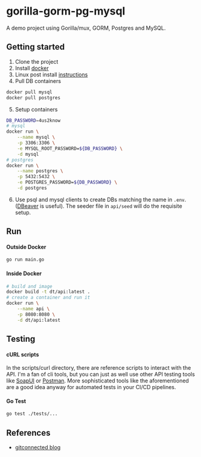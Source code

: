 gorilla-gorm-pg-mysql
=
A demo project using Gorilla/mux, GORM, Postgres and MySQL.

## Getting started
1. Clone the project
2. Install [docker](https://docs.docker.com/install/linux/docker-ce/ubuntu/)
3. Linux post install [instructions](https://docs.docker.com/install/linux/linux-postinstall/)
4. Pull DB containers
```bash
docker pull mysql
docker pull postgres
```
5. Setup containers
```bash
DB_PASSWORD=4us2know
# mysql
docker run \
    --name mysql \
    -p 3306:3306 \
    -e MYSQL_ROOT_PASSWORD=${DB_PASSWORD} \
    -d mysql
# postgres
docker run \
    --name postgres \
    -p 5432:5432 \
    -e POSTGRES_PASSWORD=${DB_PASSWORD} \
    -d postgres
```
6. Use psql and mysql clients to create DBs matching the name in `.env`. ([DBeaver](https://dbeaver.io/) is useful).
The seeder file in `api/seed` will do the requisite setup.  

## Run
#### Outside Docker
```bash
go run main.go
```

#### Inside Docker
```bash
# build and image 
docker build -t dt/api:latest .
# create a container and run it
docker run \
    --name api \
    -p 8080:8080 \
    -d dt/api:latest
```

## Testing
#### cURL scripts
In the scripts/curl directory, there are reference scripts to interact with the API. I'm a fan of cli tools, but you can just as well use other API testing tools like [SoapUI](https://www.soapui.org/) or [Postman](https://www.getpostman.com/). More sophisticated tools like the aforementioned are a good idea anyway for automated tests in your CI/CD pipelines.

#### Go Test
```bash
go test ./tests/...
```

## References
* [gitconnected blog](https://levelup.gitconnected.com/crud-restful-api-with-go-gorm-jwt-postgres-mysql-and-testing-460a85ab7121)
